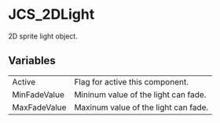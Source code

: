 # JCS_2DLight

2D sprite light object.

## Variables

<table>
<tr>
<td>Active</td>
<td>Flag for active this component.</td>
</tr>

<tr>
<td>MinFadeValue</td>
<td>Mininum value of the light can fade.</td>
</tr>

<tr>
<td>MaxFadeValue</td>
<td>Maxinum value of the light can fade.</td>
</tr>
</table>
